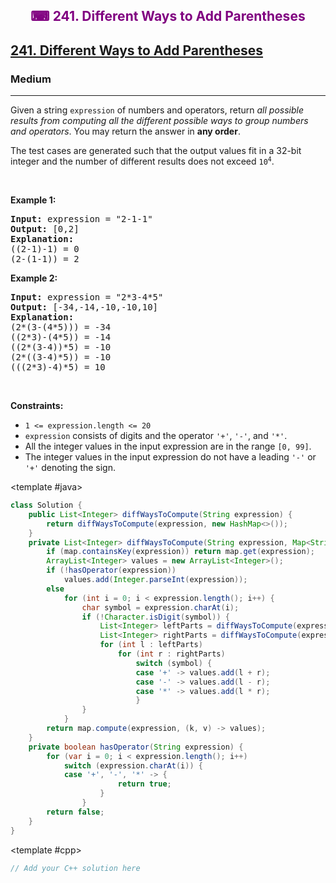 <div align = "center">
<h style = "margin-bottom: 0px; margin-top: 0px; color : purple;" align = "center" class = "header">

## ⌨ 241. Different Ways to Add Parentheses

</h>
</div>

<h2><a href="https://leetcode.com/problems/different-ways-to-add-parentheses" target = "_blank">241. Different Ways to Add Parentheses</a></h2><h3>Medium</h3><hr><p>Given a string <code>expression</code> of numbers and operators, return <em>all possible results from computing all the different possible ways to group numbers and operators</em>. You may return the answer in <strong>any order</strong>.</p>

<p>The test cases are generated such that the output values fit in a 32-bit integer and the number of different results does not exceed <code>10<sup>4</sup></code>.</p>

<p>&nbsp;</p>
<p><strong class="example">Example 1:</strong></p>

<pre>
<strong>Input:</strong> expression = &quot;2-1-1&quot;
<strong>Output:</strong> [0,2]
<strong>Explanation:</strong>
((2-1)-1) = 0 
(2-(1-1)) = 2
</pre>

<p><strong class="example">Example 2:</strong></p>

<pre>
<strong>Input:</strong> expression = &quot;2*3-4*5&quot;
<strong>Output:</strong> [-34,-14,-10,-10,10]
<strong>Explanation:</strong>
(2*(3-(4*5))) = -34 
((2*3)-(4*5)) = -14 
((2*(3-4))*5) = -10 
(2*((3-4)*5)) = -10 
(((2*3)-4)*5) = 10
</pre>

<p>&nbsp;</p>
<p><strong>Constraints:</strong></p>

<ul>
	<li><code>1 &lt;= expression.length &lt;= 20</code></li>
	<li><code>expression</code> consists of digits and the operator <code>&#39;+&#39;</code>, <code>&#39;-&#39;</code>, and <code>&#39;*&#39;</code>.</li>
	<li>All the integer values in the input expression are in the range <code>[0, 99]</code>.</li>
	<li>The integer values in the input expression do not have a leading <code>&#39;-&#39;</code> or <code>&#39;+&#39;</code> denoting the sign.</li>
</ul>

<CodeTabs :languages="[ { name: 'C++', slot: 'cpp' },
  { name: 'Java', slot: 'java' }
]">

<template #java>

```java
class Solution {
    public List<Integer> diffWaysToCompute(String expression) {
        return diffWaysToCompute(expression, new HashMap<>());
    }
    private List<Integer> diffWaysToCompute(String expression, Map<String, List<Integer >> map) {
        if (map.containsKey(expression)) return map.get(expression);
        ArrayList<Integer> values = new ArrayList<Integer>();
        if (!hasOperator(expression))
            values.add(Integer.parseInt(expression));
        else
            for (int i = 0; i < expression.length(); i++) {
                char symbol = expression.charAt(i);
                if (!Character.isDigit(symbol)) {
                    List<Integer> leftParts = diffWaysToCompute(expression.substring(0, i), map);
                    List<Integer> rightParts = diffWaysToCompute(expression.substring(i + 1), map);
                    for (int l : leftParts)
                        for (int r : rightParts)
                            switch (symbol) {
                            case '+' -> values.add(l + r);
                            case '-' -> values.add(l - r);
                            case '*' -> values.add(l * r);
                            }
                }
            }
        return map.compute(expression, (k, v) -> values);
    }
    private boolean hasOperator(String expression) {
        for (var i = 0; i < expression.length(); i++)
            switch (expression.charAt(i)) {
            case '+', '-', '*' -> {
                        return true;
                    }
                }
        return false;
    }
}
```

</template>

<template #cpp>

```cpp
// Add your C++ solution here
```

</template>

</CodeTabs>
